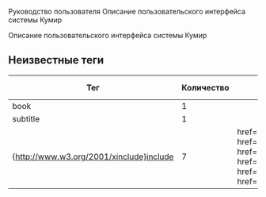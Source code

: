 Руководство пользователя Описание пользовательского интерфейса системы Кумир       

Описание пользовательского интерфейса системы Кумир


## Неизвестные теги

| Тег | Количество | Атрибуты | Родительские теги |
|-----|------------|----------|-------------------|
| book | 1 |  | None |
| subtitle | 1 |  | book |
| {http://www.w3.org/2001/xinclude}include | 7 | href='cources/cources.xml', href='editor/editor.xml', href='intro/highgrade.xml', href='mainwindow/without-tabs.xml', href='run/run.xml', href='secondarywindows/secondarywindows.xml', href='session/session.xml' | book |